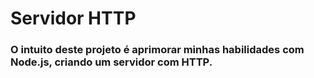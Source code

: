 # Servidor HTTP

### O intuito deste projeto é aprimorar minhas habilidades com Node.js, criando um servidor com HTTP.